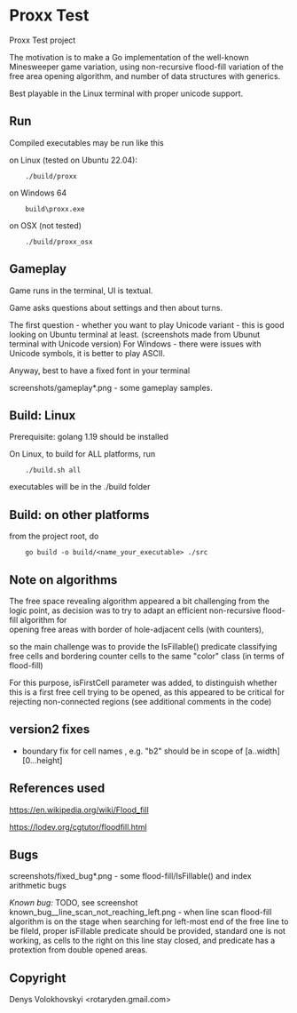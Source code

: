 # Proxx Test
Proxx Test project

The motivation is to make a Go implementation of the well-known Minesweeper game variation,
using non-recursive flood-fill variation of the free area opening algorithm,
and number of data structures with generics.

Best playable in the Linux terminal with proper unicode support.

## Run 
Compiled executables may be run like this

on Linux (tested on Ubuntu 22.04):
```
    ./build/proxx
```

on Windows 64
```
    build\proxx.exe
```

on OSX (not tested)
```
    ./build/proxx_osx
```

## Gameplay

Game runs in the terminal, UI is textual.

Game asks questions about settings and then about turns.

The first question - whether you want to play Unicode variant -
this is good looking on Ubuntu terminal at least.
(screenshots made from Ubunut terminal with Unicode version)
For Windows - there were issues with Unicode symbols, it is better to play ASCII.

Anyway, best to have a fixed font in your terminal

screenshots/gameplay*.png - some gameplay samples.

## Build: Linux
Prerequisite: golang 1.19 should be installed

On Linux, to build for ALL platforms, run

```
    ./build.sh all
```

executables will be in the ./build folder

## Build: on other platforms
from the project root, do
```
    go build -o build/<name_your_executable> ./src
```

## Note on algorithms

The free space revealing algorithm appeared a bit challenging from the logic point,
as decision was to try to adapt an efficient non-recursive flood-fill algorithm for  
opening free areas with border of hole-adjacent cells (with counters),

so the main challenge was to provide the IsFillable() predicate classifying
free cells and bordering counter cells to the same "color" class (in terms of flood-fill)

For this purpose, isFirstCell parameter was added, to distinguish whether this is a first free cell
trying to be opened, as this appeared to be critical for rejecting non-connected regions
(see additional comments in the code) 

## version2 fixes
- boundary fix for cell names , e.g. "b2" should be in scope of [a..width] [0...height]

## References used
https://en.wikipedia.org/wiki/Flood_fill

https://lodev.org/cgtutor/floodfill.html


## Bugs
screenshots/fixed_bug*.png - some flood-fill/IsFillable() and index arithmetic bugs 

*Known bug:* TODO, see screenshot known_bug__line_scan_not_reaching_left.png - 
    when line scan flood-fill algorithm is on the stage when searching for left-most end of the free line to be fileld, 
    proper isFillable predicate should be provided, standard one is not working, as cells to the right on this line stay closed,
    and predicate has a protextion from double opened areas. 

## Copyright

Denys Volokhovskyi <rotaryden.gmail.com>